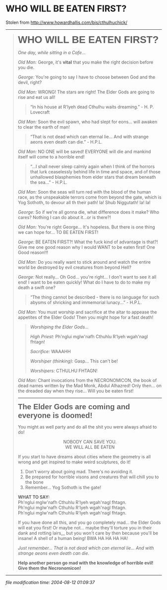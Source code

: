 WHO WILL BE EATEN FIRST?
========================

Stolen from http://www.howardhallis.com/bis/cthulhuchick/

* * *

>   <span style="font-family: sans-serif; font-size:xx-large; font-weight:700; text-align:center;">
>   WHO WILL BE EATEN FIRST?
>   </span>
>   
>   _One day, while sitting in a Cafe..._ 
>   
>   _Old Man:_ George, it's **vital** that you make the right decision before you
>   die.
>   
>   _George:_ You're going to say I have to choose between God and the devil,
>   right?
>   
>   _Old Man:_ WRONG! The stars are right! The Elder Gods are going to rise and eat
>   us all!
>   
>   >   “In his house at R'lyeh dead Cthulhu waits dreaming.” - H. P. Lovecraft
>   
>   _Old Man:_ Soon the evil spawn, who had slept for eons... will awaken to clear
>   the earth of man!
>   
>   >   “That is not dead which can eternal lie... And with strange aeons even
>   >   death can die.” - H.P.L.
>   
>   _Old Man:_ NO ONE will be saved! EVERYONE will die and mankind itself will come to a horrible end!
>   
>   >   “...I shall never sleep calmly again when I think of the horrors that lurk
>   >   ceaselessly behind life in time and space, and of those unhallowed
>   >   blasphemies from elder stars that dream beneath the sea...” - H.P.L.
>   
>   _Old Man:_ Soon the seas will turn red with the blood of the human race, as the
>   unspeakable terrors come from beyond the gate, which is Yog Sothoth, to devour
>   all th their path! Ia! Shub Niggutath! Ia! Ia!
>   
>   _George:_ So if we're all gonna die, what difference does it make? Who cares?
>   Nothing I can do about it...or is there?!
>   
>   _Old Man:_ You're right George... It's hopeless. But there is one thing we can
>   hope for... TO BE EATEN FIRST!
>   
>   _George:_ BE EATEN FIRST?! What the fuck kind of advantage is that?! Give me
>   one good reason why I would WANT to be eaten first! One Good reason!!!
>   
>   _Old Man:_ Do you really want to stick around and watch the entire world be
>   destroyed by evil creatures from beyond Hell?
>   
>   _George:_ Not really... Oh God... you're right... I don't want to see it all
>   end! I want to be eaten quickly! What do I have to do to make my death a swift
>   one?
>   
>   >   “The thing cannot be described - there is no language for such abysms of
>   >   shricking and immemorial lunacy...” - H.P.L.
>   
>   _Old Man:_ You must worship and sacrifice at the altar to appease the appetites
>   of the Elder Gods! Then you might hope for a fast death!
>   
>   >   _Worshiping the Elder Gods..._ 
>   >   
>   >   _High Priest:_ Ph'nglui mglw'nafh Cthuhlu R'lyeh wgah'nagl fhtagn!
>   >   
>   >   _Sacrifice:_ WAAAHH
>   >   
>   >   _Worshiper (thinking):_ Gasp... This can't be!
>   >   
>   >   _Worshipers:_ CTHULHU FHTAGN!
>   
>   
>   _Old Man:_ Chant invocations from the NECRONOMICON, the book of dead names
>   written by the Mad Monk, Abdul Alhazred! Only then... on the dreaded day
>   when they rise... Will you be eaten first!
>   
>   * * *
>   
>   <span style="font-family: sans-serif; font-size:x-large; font-weight:700; text-align:center;">
>   The Elder Gods are coming and everyone is doomed!
>   </span>
>   
>   You might as well party and do all the shit you were always afraid to do!
>   
>   <div style="text-align:center">
>   
>   NOBODY CAN SAVE YOU.   
>   WE WILL ALL BE EATEN
>   
>   </div>
>   
>   If you start to have dreams about cities where the geometry is all wrong and
>   get inspired to make weird sculptures, do it!
>   
>   1.  Don't worry about going mad. There's no avoiding it.
>   2.  Be prepared for horrible visons and creatures that will chill you to the
>       bone
>   3.  Remember... Yog Sothoth is the gate!
>   
>   **WHAT TO SAY:**  
>   Ph'nglui mglw'nafh Cthuhlu R'lyeh wgah'nagl fhtagn.  
>   Ph'nglui mglw'nafh Cthuhlu R'lyeh wgah'nagl fhtagn.  
>   Ph'nglui mglw'nafh Cthuhlu R'lyeh wgah'nagl fhtagn.
>   
>   If you have done all this, and you go completely mad... the Elder Gods will eat
>   you first! Or maybe not... maybe they'll torture you in their dank and rotting
>   lairs,,, but you won't care by then because you'll be insane! A shell of a
>   human being! BWA HA HA HA HA!
>   
>   _Just remember... That is not dead which can eternal lie... And with strange
>   aeons even death can die._
>   
>   **Help another person go mad with the knowledge of horrible evil! Give them the
>   Necronomicon!**
   
* * * 

<div class="rightside"><em>file modification time: 2004-08-12 01:09:37</em></div>
